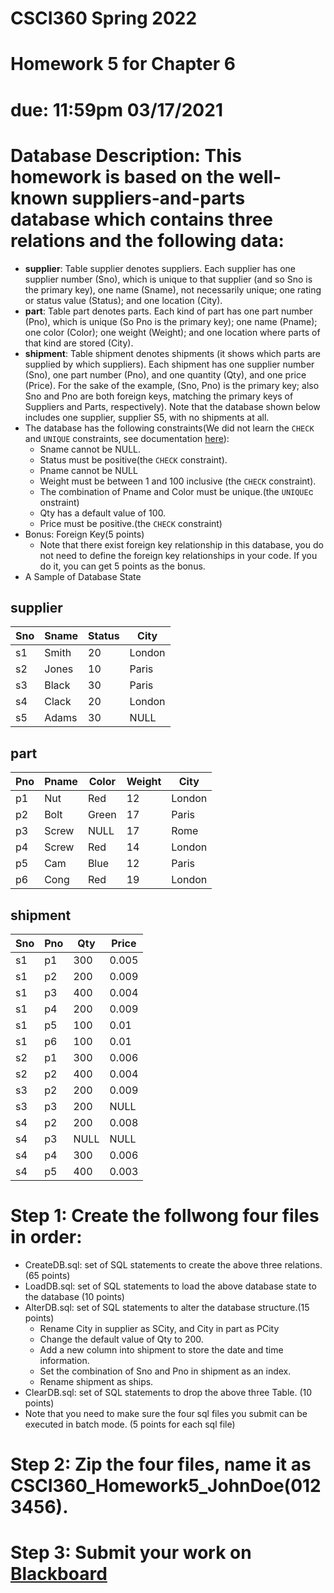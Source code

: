 # CSCI360 Spring 2022
# Homework 5 for Chapter 6
# due: 11:59pm 03/17/2021

# Database Description: This homework is based on the well-known suppliers-and-parts database which contains three relations and the following data:
+ **supplier**: Table supplier denotes suppliers. Each supplier has one supplier number (Sno), which is unique to that supplier (and so Sno is the primary key), one name (Sname), not necessarily unique; one rating or status value (Status); and one location (City).
+ **part**: Table part denotes parts. Each kind of part has one part number (Pno), which is unique (So Pno is the primary key); one name (Pname); one color (Color); one weight (Weight); and one location where parts of that kind are stored (City).
+ **shipment**: Table shipment denotes shipments (it shows which parts are supplied by which suppliers). Each shipment has one supplier number (Sno), one part number (Pno), and one quantity (Qty), and one price (Price). For the sake of the example, (Sno, Pno) is the primary key; also Sno and Pno are both foreign keys, matching the primary keys of Suppliers and Parts, respectively). Note that the database shown below includes one supplier, supplier S5, with no shipments at all.
+ The database has the following constraints(We did not learn the `CHECK` and `UNIQUE` constraints, see documentation [here](https://www.w3resource.com/mysql/creating-table-advance/constraint.php)):
  - Sname cannot be NULL.
  - Status must be positive(the `CHECK` constraint).
  - Pname cannot be NULL
  - Weight must be between 1 and 100 inclusive (the `CHECK` constraint).
  - The combination of Pname and Color must be unique.(the `UNIQUE`c onstraint)
  - Qty has a default value of 100.
  - Price must be positive.(the `CHECK` constraint)
+ Bonus: Foreign Key(5 points)
  - Note that there exist foreign key relationship in this database, you do not need to define the foreign key relationships in your code. If you do it, you can get 5 points as the bonus.
+ A Sample of Database State

## supplier

|Sno|Sname|Status|City|
|---|---|---|---|
|s1|Smith|20|London|
|s2|Jones|10|Paris|
|s3|Black|30|Paris|
|s4|Clack|20|London|
|s5|Adams|30|NULL|
  

## part

|Pno|Pname|Color|Weight|City|
|---|---|---|---|---|
|p1|Nut|Red|12|London|
|p2|Bolt|Green|17|Paris|
|p3|Screw|NULL|17|Rome|
|p4|Screw|Red|14|London|
|p5|Cam|Blue|12|Paris|
|p6|Cong|Red|19|London|

## shipment

|Sno|Pno|Qty|Price|
|---|---|---|---|
|s1|p1|300|0.005|
|s1|p2|200|0.009|
|s1|p3|400|0.004|
|s1|p4|200|0.009|
|s1|p5|100|0.01|
|s1|p6|100|0.01|
|s2|p1|300|0.006|
|s2|p2|400|0.004|
|s3|p2|200|0.009|
|s3|p3|200|NULL|
|s4|p2|200|0.008|
|s4|p3|NULL|NULL|
|s4|p4|300|0.006|
|s4|p5|400|0.003|


# Step 1: Create the follwong four files in order:
+ CreateDB.sql: set of SQL statements to create the above three relations. (65 points)
+ LoadDB.sql: set of SQL statements to load the above database state to the database (10 points)
+ AlterDB.sql: set of SQL statements to alter the database structure.(15 points)
  - Rename City in supplier as SCity, and City in part as PCity
  - Change the default value of Qty to 200.
  - Add a new column into shipment to store the date and time information.
  - Set the combination of Sno and Pno in shipment as an index.
  - Rename shipment as ships.
+ ClearDB.sql: set of SQL statements to drop the above three Table. (10 points)
+ Note that you need to make sure the four sql files you submit can be executed in batch mode. (5 points for each sql file)  
# Step 2: Zip the four files, name it as CSCI360_Homework5_JohnDoe(0123456).
# Step 3: Submit your work on [Blackboard](https://blackboard.sau.edu/webapps/login/)
